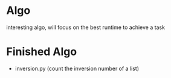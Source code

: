 # Algo
interesting algo, will focus on the best runtime to achieve a task

# Finished Algo
- inversion.py (count the inversion number of a list)
